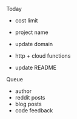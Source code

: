 Today 
- cost limit 
- project name 
- update domain

- http + cloud functions 
- update README 

Queue 
- author 
- reddit posts
- blog posts 
- code feedback 